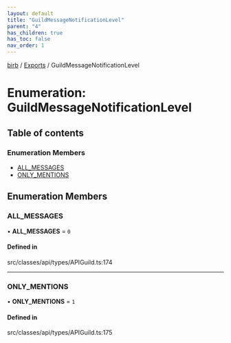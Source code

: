 ```yaml
---
layout: default
title: "GuildMessageNotificationLevel"
parent: "4"
has_children: true
has_toc: false
nav_order: 1
---
```


[birb](../README.md) / [Exports](../modules.md) / GuildMessageNotificationLevel

# Enumeration: GuildMessageNotificationLevel

## Table of contents

### Enumeration Members

- [ALL\_MESSAGES](index.md#all_messages)
- [ONLY\_MENTIONS](index.md#only_mentions)

## Enumeration Members

### ALL\_MESSAGES

• **ALL\_MESSAGES** = ``0``

#### Defined in

src/classes/api/types/APIGuild.ts:174

___

### ONLY\_MENTIONS

• **ONLY\_MENTIONS** = ``1``

#### Defined in

src/classes/api/types/APIGuild.ts:175
